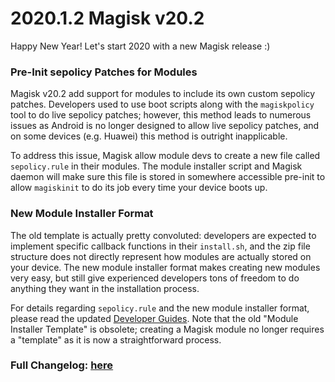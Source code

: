 # 2020.1.2 Magisk v20.2

Happy New Year! Let's start 2020 with a new Magisk release :)

### Pre-Init sepolicy Patches for Modules
Magisk v20.2 add support for modules to include its own custom sepolicy patches. Developers used to use boot scripts along with the `magiskpolicy` tool to do live sepolicy patches; however, this method leads to numerous issues as Android is no longer designed to allow live sepolicy patches, and on some devices (e.g. Huawei) this method is outright inapplicable.

To address this issue, Magisk allow module devs to create a new file called `sepolicy.rule` in their modules. The module installer script and Magisk daemon will make sure this file is stored in somewhere accessible pre-init to allow `magiskinit` to do its job every time your device boots up.

### New Module Installer Format
The old template is actually pretty convoluted: developers are expected to implement specific callback functions in their `install.sh`, and the zip file structure does not directly represent how modules are actually stored on your device. The new module installer format makes creating new modules very easy, but still give experienced developers tons of freedom to do anything they want in the installation process.

For details regarding `sepolicy.rule` and the new module installer format, please read the updated [Developer Guides](https://topjohnwu.github.io/Magisk/guides.html). Note that the old "Module Installer Template" is obsolete; creating a Magisk module no longer requires a "template" as it is now a straightforward process.

### Full Changelog: [here](https://forum.xda-developers.com/showpost.php?p=68966755&postcount=2)
